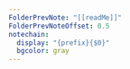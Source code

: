 ```yaml
---
FolderPrevNote: "[[readMe]]"
FolderPrevNoteOffset: 0.5
notechain:
  display: "{prefix}{$0}"
  bgcolor: gray
---
```


